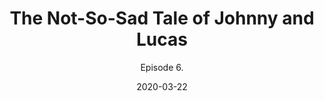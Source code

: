 ---
#NOTES: don't use "#" or ":" those mess with the code
# What is the name of the episode?
title: The Not-So-Sad Tale of Johnny and Lucas
# What is the subtotitle of the episode? this will show up in the
subtitle: Episode 6.

# NO CHANGE don't change this 
#VVVVVVVVVVVVVVVVVVVVVVVVVVVVVVVVVVVVVVVVVVVVVVV
layout: default
comments: true

# Add +1 to the latest episode. This controls where in the grid the episode will show up
#e.g if the latest episode is number 8, this episode should be number 9
modal-id: 6
# Creation date
date: 2020-03-22
#main image. image should go in img/portfolio
img: sad.png
#thumbnail image. image should go in img/portfolio
thumbnail: default-thumbnail.png
#description of the image when hoving over, useful to the visually impaired
alt:
#date that will be displayed
project-date: Apr 2020
#who participated?
guests: Browder - Sonia - Dan - Paul 
#noir, sci-fi and such
genre: Drama

description: This week on The Offer, join Ben Browder Thompson, Sonia Zhang and Paul as they weave a story of a friendship tested, relationships dashed, binging spiritual retreats, and more.Also big thanks to Dan Richard Fister who both mixed the episode and provided beautiful synth and sound effects.

#link to the individual episodes in each platform
spoti-link: https://open.spotify.com/episode/71JfZzm1QB9L4kVvkwjF3J
apple-link: https://podcasts.apple.com/us/podcast/un-structured-play-the-offer-episode-5/id1501625817?i=1000470556441
tunein-link: https://tunein.com/podcasts/Comedy-Podcasts/The-Offer-p1300957/?topicId=141042494
switcher-link: https://www.stitcher.com/podcast/the-offer-an-improv-podcast/e/68585020

---